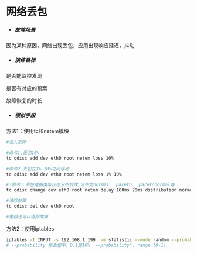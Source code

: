 # 网络丢包

- ##### 故障场景

因为某种原因，网络出现丢包，应用出现响应延迟，抖动

- ##### 演练目标

是否能监控发现

是否有对应的预案

故障恢复的时长

- ##### 模拟手段

方法1：使用tc和netem模块

```bash
#注入故障：

#命令1.丢包10%
tc qdisc add dev eth0 root netem loss 10%

#命令2.丢包在1%-10%之间浮动
tc qdisc add dev eth0 root netem loss 1% 10%

#3命令3.丢包遵循类似正态分布规律,分布为normal、 pareto、 paretonormal等
tc qdisc change dev eth0 root netem delay 100ms 20ms distribution normal

#清除故障
tc qdisc del dev eth0 root

#重启也可以清除故障
```



方法2：使用iptables

```bash
iptables -I INPUT -s 192.168.1.199  -m statistic --mode random --probability 0.1 -j DROP 
# --probability 指丢包率，0.1是10%  --probability", range (0-1)
```
